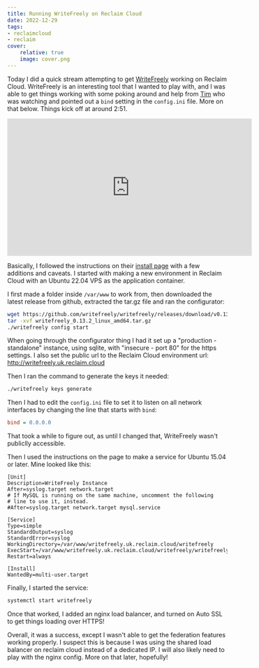 ```yaml
---
title: Running WriteFreely on Reclaim Cloud
date: 2022-12-29
tags:
- reclaimcloud
- reclaim
cover:
    relative: true
    image: cover.png
---
```


Today I did a quick stream attempting to get [WriteFreely](https://writefreely.org/) working on Reclaim Cloud. WriteFreely is an interesting tool that I wanted to play with, and I was able to get things working with some poking around and help from [Tim](https://blog.timowens.io/) who was watching and pointed out a `bind` setting in the `config.ini` file. More on that below. Things kick off at around 2:51.

<iframe title="Let's get WriteFreely running on Reclaim Cloud!" src="https://video.jadin.me/videos/embed/23cf50ba-5737-4182-96ea-befe794217dd?start=2m51s" allowfullscreen="" sandbox="allow-same-origin allow-scripts allow-popups" width="560" height="315" frameborder="0"></iframe>

Basically, I followed the instructions on their [install page](https://writefreely.org/start) with a few additions and caveats. I started with making a new environment in Reclaim Cloud with an Ubuntu 22.04 VPS as the application container.

I first made a folder inside `/var/www` to work from, then downloaded the latest release from github, extracted the tar.gz file and ran the configurator:

```bash
wget https://github.com/writefreely/writefreely/releases/download/v0.13.2/writefreely_0.13.2_linux_amd64.tar.gz
tar -xvf writefreely_0.13.2_linux_amd64.tar.gz
./writefreely config start
```

When going through the configurator thing I had it set up a "production - standalone" instance, using sqlite, with "insecure - port 80" for the https settings. I also set the public url to the Reclaim Cloud environment url: http://writefreely.uk.reclaim.cloud

Then I ran the command to generate the keys it needed:

```bash
./writefreely keys generate
```

Then I had to edit the `config.ini` file to set it to listen on all network interfaces by changing the line that starts with `bind`:
```ini
bind = 0.0.0.0
```

That took a while to figure out, as until I changed that, WriteFreely wasn't publiclly accessible.

Then I used the instructions on the page to make a service for Ubuntu 15.04 or later. Mine looked like this:

```
[Unit]
Description=WriteFreely Instance
After=syslog.target network.target
# If MySQL is running on the same machine, uncomment the following 
# line to use it, instead. 
#After=syslog.target network.target mysql.service

[Service]
Type=simple
StandardOutput=syslog
StandardError=syslog
WorkingDirectory=/var/www/writefreely.uk.reclaim.cloud/writefreely
ExecStart=/var/www/writefreely.uk.reclaim.cloud/writefreely/writefreely
Restart=always

[Install]
WantedBy=multi-user.target
```

Finally, I started the service:
```bash
systemctl start writefreely
```

Once that worked, I added an nginx load balancer, and turned on Auto SSL to get things loading over HTTPS!

Overall, it was a success, except I wasn't able to get the federation features working properly. I suspect this is because I was using the shared load balancer on reclaim cloud instead of a dedicated IP. I will also likely need to play with the nginx config. More on that later, hopefully!